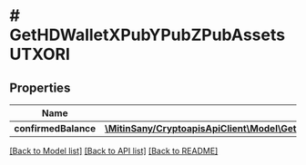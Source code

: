 # # GetHDWalletXPubYPubZPubAssetsUTXORI

## Properties

Name | Type | Description | Notes
------------ | ------------- | ------------- | -------------
**confirmedBalance** | [**\MitinSany/CryptoapisApiClient\Model\GetHDWalletXPubYPubZPubAssetsUTXORIConfirmedBalance**](GetHDWalletXPubYPubZPubAssetsUTXORIConfirmedBalance.md) |  |

[[Back to Model list]](../../README.md#models) [[Back to API list]](../../README.md#endpoints) [[Back to README]](../../README.md)
